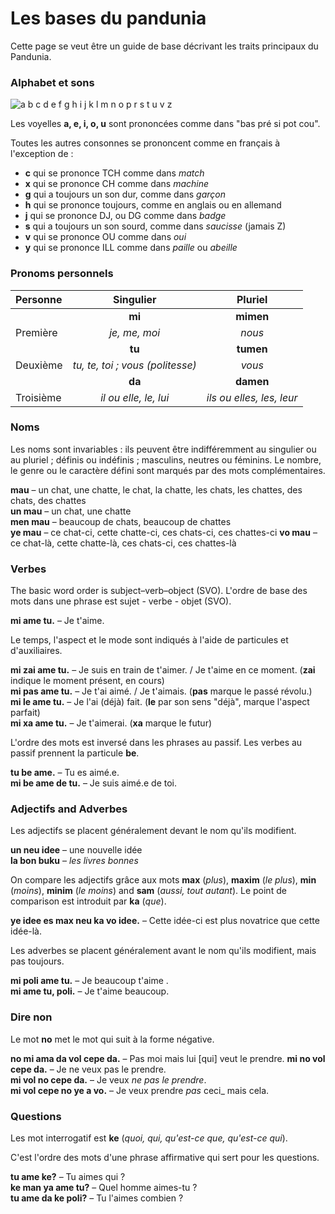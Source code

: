 ﻿# Les bases du pandunia

Cette page se veut être un guide de base décrivant les traits principaux du Pandunia.


### Alphabet et sons

![](http://www.pandunia.info/grafe/ABC.png "a b c d e f g h i j k l m n o p r s t u v z")

Les voyelles **a, e, i, o, u** sont prononcées comme dans "bas pré si pot cou".

Toutes les autres consonnes se prononcent comme en français à l'exception de :

- **c** qui se prononce  TCH comme dans _match_
- **x** qui se prononce CH comme dans _machine_
- **g** qui a toujours un son dur, comme dans _garçon_
- **h** qui se prononce toujours, comme en anglais ou en allemand
- **j** qui se prononce DJ, ou DG comme dans _badge_
- **s** qui a toujours un son sourd, comme dans _saucisse_ (jamais Z)
- **v** qui se prononce OU comme dans _oui_
- **y** qui se prononce ILL comme dans _paille_ ou _abeille_


### Pronoms personnels

| Personne | Singulier         | Pluriel      |
|:---------|:-----------------:|:------------:|
|          | **mi**            | **mimen**    |
| Première | _je, me, moi_     | _nous_       |
|          | **tu**            | **tumen**    |
| Deuxième | _tu, te, toi ; vous (politesse)_ | _vous_ |
|          | **da**            | **damen**    |
|Troisième |_il ou elle, le, lui_|_ils ou elles, les, leur_|

### Noms

Les noms sont invariables : ils peuvent être indifféremment au singulier ou au pluriel ; définis ou indéfinis ; masculins, neutres ou féminins.
Le nombre, le genre ou le caractère défini sont marqués par des mots complémentaires.

**mau**
– un chat, une chatte, le chat, la chatte, les chats, les chattes, des chats, des chattes  
**un mau**
– un chat, une chatte  
**men mau**
– beaucoup de chats, beaucoup de chattes  
**ye mau**
– ce chat-ci, cette chatte-ci, ces chats-ci, ces chattes-ci
**vo mau**
– ce chat-là, cette chatte-là, ces chats-ci, ces chattes-là


### Verbes

The basic word order is subject–verb–object (SVO).
L'ordre de base des mots dans une phrase est sujet - verbe - objet (SVO).

**mi ame tu.**
– Je t'aime.

Le temps, l'aspect et le mode sont indiqués à l'aide de particules et d'auxiliaires.

**mi zai ame tu.**
– Je suis en train de t'aimer. / Je t'aime en ce moment.
(**zai** indique le moment présent, en cours)  
**mi pas ame tu.**
– Je t'ai aimé. / Je t'aimais.
(**pas** marque le passé révolu.)  
**mi le ame tu.**
– Je l'ai (déjà) fait.
(**le** par son sens "déjà", marque l'aspect parfait)  
**mi xa ame tu.**
– Je t'aimerai.
(**xa** marque le futur)

L'ordre des mots est inversé dans les phrases au passif.
Les verbes au passif prennent la particule **be**.

**tu be ame.**
– Tu es aimé.e.  
**mi be ame de tu.**
– Je suis aimé.e de toi.


### Adjectifs and Adverbes

Les adjectifs se placent généralement devant le nom qu'ils modifient.

**un neu idee**
– une nouvelle idée  
**la bon buku**
– _les livres bonnes_

On compare les adjectifs grâce aux mots
**max** (_plus_), **maxim** (_le plus_),
**min** (_moins_), **minim** (_le moins_) and **sam** (_aussi, tout autant_).
Le point de comparison est introduit par **ka** (_que_).

**ye idee es max neu ka vo idee.**
– Cette idée-ci est plus novatrice que cette idée-là.

Les adverbes se placent généralement avant le nom qu'ils modifient, mais pas toujours.

**mi poli ame tu.**
– Je beaucoup t'aime .  
**mi ame tu, poli.**
– Je t'aime beaucoup.


### Dire non

Le mot **no** met le mot qui suit à la forme négative.

**no mi ama da vol cepe da.**
– Pas moi mais lui [qui] veut le prendre.
**mi no vol cepe da.**
– Je ne veux pas le prendre.  
**mi vol no cepe da.**
– Je veux _ne pas le prendre_.  
**mi vol cepe no ye a vo.**
– Je veux prendre _pas_ ceci_ mais cela.


### Questions

Les mot interrogatif est
**ke** (_quoi, qui, qu'est-ce que, qu'est-ce qui_).

C'est l'ordre des mots d'une phrase affirmative qui sert pour les questions.

**tu ame ke?**
– Tu aimes qui ?  
**ke man ya ame tu?**
– Quel homme aimes-tu ?  
**tu ame da ke poli?**
– Tu l'aimes combien ?

